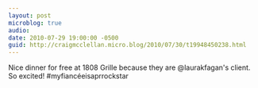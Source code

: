 ```yaml
---
layout: post
microblog: true
audio: 
date: 2010-07-29 19:00:00 -0500
guid: http://craigmcclellan.micro.blog/2010/07/30/t19948450238.html
---
```

Nice dinner for free at 1808 Grille because they are @laurakfagan's client. So excited! #myfiancéeisaprrockstar

